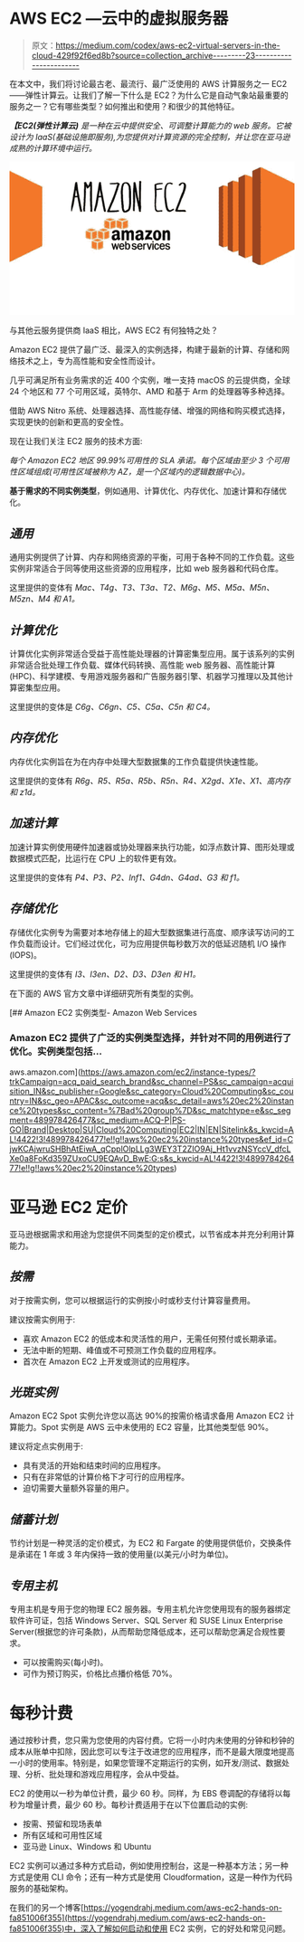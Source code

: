 # AWS EC2 —云中的虚拟服务器

> 原文：<https://medium.com/codex/aws-ec2-virtual-servers-in-the-cloud-429f92f6ed8b?source=collection_archive---------23----------------------->

在本文中，我们将讨论最古老、最流行、最广泛使用的 AWS 计算服务之一 EC2——弹性计算云。让我们了解一下什么是 EC2？为什么它是自动气象站最重要的服务之一？它有哪些类型？如何推出和使用？和很少的其他特征。

***【EC2(弹性计算云)*** *是一种在云中提供安全、可调整计算能力的 web 服务。它被设计为 IaaS(基础设施即服务),为您提供对计算资源的完全控制，并让您在亚马逊成熟的计算环境中运行。*

![](img/286eb3ebb3587cdd5063176c09e6a60d.png)

与其他云服务提供商 IaaS 相比，AWS EC2 有何独特之处？

Amazon EC2 提供了最广泛、最深入的实例选择，构建于最新的计算、存储和网络技术之上，专为高性能和安全性而设计。

几乎可满足所有业务需求的近 400 个实例，唯一支持 macOS 的云提供商，全球 24 个地区和 77 个可用区域，英特尔、AMD 和基于 Arm 的处理器等多种选择。

借助 AWS Nitro 系统、处理器选择、高性能存储、增强的网络和购买模式选择，实现更快的创新和更高的安全性。

现在让我们关注 EC2 服务的技术方面:

*每个 Amazon EC2 地区 99.99%可用性的 SLA 承诺。每个区域由至少 3 个可用性区域组成(可用性区域被称为 AZ，是一个区域内的逻辑数据中心)。*

**基于需求的不同实例类型**，例如通用、计算优化、内存优化、加速计算和存储优化。

## ***通用***

通用实例提供了计算、内存和网络资源的平衡，可用于各种不同的工作负载。这些实例非常适合于同等使用这些资源的应用程序，比如 web 服务器和代码仓库。

这里提供的变体有 *Mac、T4g、T3、T3a、T2、M6g、M5、M5a、M5n、M5zn、M4 和 A1。*

## ***计算优化***

计算优化实例非常适合受益于高性能处理器的计算密集型应用。属于该系列的实例非常适合批处理工作负载、媒体代码转换、高性能 web 服务器、高性能计算(HPC)、科学建模、专用游戏服务器和广告服务器引擎、机器学习推理以及其他计算密集型应用。

这里提供的变体是 *C6g、C6gn、C5、C5a、C5n 和 C4。*

## ***内存优化***

内存优化实例旨在为在内存中处理大型数据集的工作负载提供快速性能。

这里提供的变体有 *R6g、R5、R5a、R5b、R5n、R4、X2gd、X1e、X1、高内存和 z1d。*

## ***加速计算***

加速计算实例使用硬件加速器或协处理器来执行功能，如浮点数计算、图形处理或数据模式匹配，比运行在 CPU 上的软件更有效。

这里提供的变体有 *P4、P3、P2、Inf1、G4dn、G4ad、G3 和 f1。*

## ***存储优化***

存储优化实例专为需要对本地存储上的超大型数据集进行高度、顺序读写访问的工作负载而设计。它们经过优化，可为应用提供每秒数万次的低延迟随机 I/O 操作(IOPS)。

这里提供的变体有 *I3、I3en、D2、D3、D3en 和 H1。*

在下面的 AWS 官方文章中详细研究所有类型的实例。

[](https://aws.amazon.com/ec2/instance-types/?trkCampaign=acq_paid_search_brand&sc_channel=PS&sc_campaign=acquisition_IN&sc_publisher=Google&sc_category=Cloud%20Computing&sc_country=IN&sc_geo=APAC&sc_outcome=acq&sc_detail=aws%20ec2%20instance%20types&sc_content=%7Bad%20group%7D&sc_matchtype=e&sc_segment=489978426477&sc_medium=ACQ-P|PS-GO|Brand|Desktop|SU|Cloud%20Computing|EC2|IN|EN|Sitelink&s_kwcid=AL!4422!3!489978426477!e!!g!!aws%20ec2%20instance%20types&ef_id=CjwKCAjwruSHBhAtEiwA_qCpplOlpLLg3WEY3T2ZIO9Aj_Ht1vvzNSYccV_dfcLXe0a8FoKd359ZUxoCU9EQAvD_BwE:G:s&s_kwcid=AL!4422!3!489978426477!e!!g!!aws%20ec2%20instance%20types) [## Amazon EC2 实例类型- Amazon Web Services

### Amazon EC2 提供了广泛的实例类型选择，并针对不同的用例进行了优化。实例类型包括…

aws.amazon.com](https://aws.amazon.com/ec2/instance-types/?trkCampaign=acq_paid_search_brand&sc_channel=PS&sc_campaign=acquisition_IN&sc_publisher=Google&sc_category=Cloud%20Computing&sc_country=IN&sc_geo=APAC&sc_outcome=acq&sc_detail=aws%20ec2%20instance%20types&sc_content=%7Bad%20group%7D&sc_matchtype=e&sc_segment=489978426477&sc_medium=ACQ-P|PS-GO|Brand|Desktop|SU|Cloud%20Computing|EC2|IN|EN|Sitelink&s_kwcid=AL!4422!3!489978426477!e!!g!!aws%20ec2%20instance%20types&ef_id=CjwKCAjwruSHBhAtEiwA_qCpplOlpLLg3WEY3T2ZIO9Aj_Ht1vvzNSYccV_dfcLXe0a8FoKd359ZUxoCU9EQAvD_BwE:G:s&s_kwcid=AL!4422!3!489978426477!e!!g!!aws%20ec2%20instance%20types) 

# **亚马逊 EC2 定价**

亚马逊根据需求和用途为您提供不同类型的定价模式，以节省成本并充分利用计算能力。

## ***按需***

对于按需实例，您可以根据运行的实例按小时或秒支付计算容量费用。

建议按需实例用于:

*   喜欢 Amazon EC2 的低成本和灵活性的用户，无需任何预付或长期承诺。
*   无法中断的短期、峰值或不可预测工作负载的应用程序。
*   首次在 Amazon EC2 上开发或测试的应用程序。

## ***光斑实例***

Amazon EC2 Spot 实例允许您以高达 90%的按需价格请求备用 Amazon EC2 计算能力。Spot 实例是 AWS 云中未使用的 EC2 容量，比其他类型低 90%。

建议将定点实例用于:

*   具有灵活的开始和结束时间的应用程序。
*   只有在非常低的计算价格下才可行的应用程序。
*   迫切需要大量额外容量的用户。

## ***储蓄计划***

节约计划是一种灵活的定价模式，为 EC2 和 Fargate 的使用提供低价，交换条件是承诺在 1 年或 3 年内保持一致的使用量(以美元/小时为单位)。

## ***专用主机***

专用主机是专用于您的物理 EC2 服务器。专用主机允许您使用现有的服务器绑定软件许可证，包括 Windows Server、SQL Server 和 SUSE Linux Enterprise Server(根据您的许可条款)，从而帮助您降低成本，还可以帮助您满足合规性要求。

*   可以按需购买(每小时)。
*   可作为预订购买，价格比点播价格低 70%。

# 每秒计费

通过按秒计费，您只需为您使用的内容付费。它将一小时内未使用的分钟和秒钟的成本从账单中扣除，因此您可以专注于改进您的应用程序，而不是最大限度地提高一小时的使用率。特别是，如果您管理不定期运行的实例，如开发/测试、数据处理、分析、批处理和游戏应用程序，会从中受益。

EC2 的使用以一秒为单位计费，最少 60 秒。同样，为 EBS 卷调配的存储将以每秒为增量计费，最少 60 秒。每秒计费适用于在以下位置启动的实例:

*   按需、预留和现场表单
*   所有区域和可用性区域
*   亚马逊 Linux、Windows 和 Ubuntu

EC2 实例可以通过多种方式启动，例如使用控制台，这是一种基本方法；另一种方式是使用 CLI 命令；还有一种方式是使用 Cloudformation，这是一种作为代码服务的基础架构。

在我们的另一个博客[https://yogendrahj.medium.com/aws-ec2-hands-on-fa851006f355](https://yogendrahj.medium.com/aws-ec2-hands-on-fa851006f355)中，深入了解如何启动和使用 EC2 实例，它的好处和常见问题。